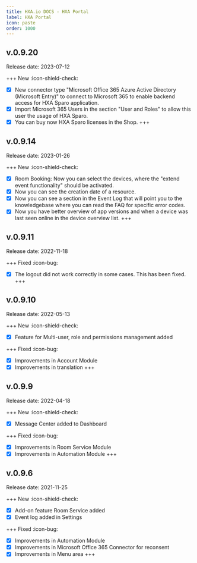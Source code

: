 ```yaml
---
title: HXA.io DOCS - HXA Portal
label: HXA Portal
icon: paste
order: 1000
---
```




## v.0.9.20
Release date: 2023-07-12

+++ New :icon-shield-check:
- [x] New connector type "Microsoft Office 365 Azure Active Directory (Microsoft Entry)" to connect to Microsoft 365 to enable backend access for HXA Sparo application.
- [x] Import Microsoft 365 Users in the section "User and Roles" to allow this user the usage of HXA Sparo.
- [x] You can buy now HXA Sparo licenses in the Shop.
+++

## v.0.9.14
Release date: 2023-01-26

+++ New :icon-shield-check:
- [x] Room Booking: Now you can select the devices, where the "extend event functionality" should be activated.
- [x] Now you can see the creation date of a resource.
- [x] Now you can see a section in the Event Log that will point you to the knowledgebase where you can read the FAQ for specific error codes.
- [x] Now you have better overview of app versions and when a device was last seen online in the device overview list.
+++

## v.0.9.11
Release date: 2022-11-18

+++ Fixed :icon-bug:
- [x] The logout did not work correctly in some cases. This has been fixed.
+++

## v.0.9.10
Release date: 2022-05-13

+++ New :icon-shield-check:
- [x] Feature for Multi-user, role and permissions management added

+++ Fixed :icon-bug:
- [x] Improvements in Account Module
- [x] Improvements in translation
+++

## v.0.9.9
Release date: 2022-04-18

+++ New :icon-shield-check:
- [x] Message Center added to Dashboard

+++ Fixed :icon-bug:
- [x] Improvements in Room Service Module
- [x] Improvements in Automation Module
+++

## v.0.9.6
Release date: 2021-11-25

+++ New :icon-shield-check:
- [x] Add-on feature Room Service added
- [x] Event log added in Settings

+++ Fixed :icon-bug:
- [x] Improvements in Automation Module
- [x] Improvements in Microsoft Office 365 Connector for reconsent
- [x] Improvements in Menu area
+++
